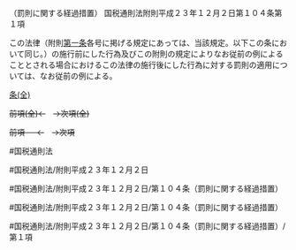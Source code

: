 （罰則に関する経過措置）
国税通則法附則平成２３年１２月２日第１０４条第１項

この法律（附則[第一条](国税通則法＿＿＿＿附則平成２３年１２月２日第１条第１項)各号に掲げる規定にあっては、当該規定。以下この条において同じ。）の施行前にした行為及びこの附則の規定によりなお従前の例によることとされる場合におけるこの法律の施行後にした行為に対する罰則の適用については、なお従前の例による。

[条(全)](国税通則法＿＿＿＿附則平成２３年１２月２日第１０４条_.md)

~~前項(全)←~~　~~→次項(全)~~

~~前項 　 ←~~　~~→次項~~



#国税通則法

#国税通則法/附則平成２３年１２月２日

#国税通則法/附則平成２３年１２月２日/第１０４条（罰則に関する経過措置）

#国税通則法/附則平成２３年１２月２日/第１０４条（罰則に関する経過措置）

#国税通則法/附則平成２３年１２月２日/第１０４条（罰則に関する経過措置）/第１項

